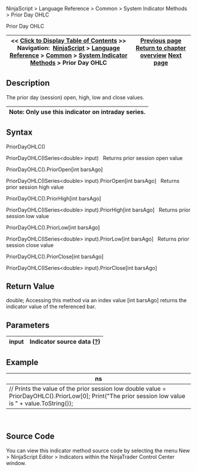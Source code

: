 ﻿
NinjaScript \> Language Reference \> Common \> System Indicator Methods \> Prior Day OHLC

Prior Day OHLC

| \<\< [Click to Display Table of Contents](prior_day_ohlc.md) \>\> **Navigation:**     [NinjaScript](ninjascript.md) \> [Language Reference](language_reference_wip.md) \> [Common](common.md) \> [System Indicator Methods](indicators.md) \> Prior Day OHLC | [Previous page](price_oscillator.md) [Return to chapter overview](indicators.md) [Next page](psychological_line.md) |
| --- | --- |
## Description
The prior day (session) open, high, low and close values.
 

| Note: Only use this indicator on intraday series. |
| --- |
## 
## Syntax
PriorDayOHLC()  

PriorDayOHLC(ISeries\<double\> input)
 
Returns prior session open value  

PriorDayOHLC().PriorOpen\[int barsAgo]  

PriorDayOHLC(ISeries\<double\> input).PriorOpen\[int barsAgo]
 
Returns prior session high value  

PriorDayOHLC().PriorHigh\[int barsAgo]  

PriorDayOHLC(ISeries\<double\> input).PriorHigh\[int barsAgo]
 
Returns prior session low value  

PriorDayOHLC().PriorLow\[int barsAgo]  

PriorDayOHLC(ISeries\<double\> input).PriorLow\[int barsAgo]
 
Returns prior session close value  

PriorDayOHLC().PriorClose\[int barsAgo]  

PriorDayOHLC(ISeries\<double\> input).PriorClose\[int barsAgo]

## Return Value
double; Accessing this method via an index value \[int barsAgo] returns the indicator value of the referenced bar.

## Parameters

| input | Indicator source data ([?](valid_input_data_for_indicator.md)) |
| --- | --- |

## Example

| ns |
| --- |
| // Prints the value of the prior session low double value \= PriorDayOHLC().PriorLow\[0]; Print("The prior session low value is " \+ value.ToString()); |
 
## 
## Source Code
You can view this indicator method source code by selecting the menu New \> NinjaScript Editor \> Indicators within the NinjaTrader Control Center window.
